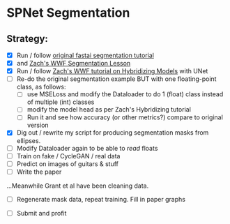 # SPNet Segmentation

## Strategy:

- [x] Run / follow [original fastai segmentation tutorial](https://docs.fast.ai/tutorial.vision.html) 
- [x] and [Zach's WWF Segmentation Lesson](https://walkwithfastai.com/Segmentation) 
- [x] Run / follow [Zach's WWF tutorial on Hybridizing Models](https://walkwithfastai.com/Hybridizing_Models) with UNet 
- [ ] Re-do the original segmentation example BUT with one floating-point class, as follows:
  - [ ] use MSELoss and modify the Dataloader to do 1 (float) class instead of multiple (int) classes
  - [ ] modify the model head as per Zach's Hybridizing tutorial
  - [ ] Run it and see how accuracy (or other metrics?) compare to original version
- [x] Dig out / rewrite my script for producing segmentation masks from ellipses.
- [ ] Modify Dataloader again to be able to *read* floats 
- [ ] Train on fake / CycleGAN / real data
- [ ] Predict on images of guitars & stuff 
- [ ] Write the paper 

...Meanwhile Grant et al have been cleaning data.  

- [ ] Regenerate mask data, repeat training.  Fill in paper graphs

- [ ] Submit and profit

  
